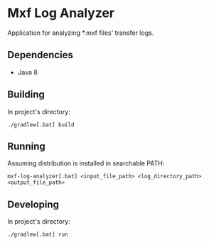 Mxf Log Analyzer
================

Application for analyzing *.mxf files' transfer logs.

Dependencies
------------

* Java 8

Building
--------

In project's directory:

`./gradlew[.bat] build`

Running
-------

Assuming distribution is installed in searchable PATH:

`mxf-log-analyzer[.bat] <input_file_path> <log_directory_path> <output_file_path>`

Developing
----------

In project's directory:

`./gradlew[.bat] run`

